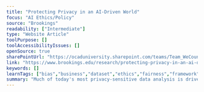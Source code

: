 ```yaml
---
title: "Protecting Privacy in an AI-Driven World"
focus: "AI Ethics/Policy"
source: "Brookings"
readability: ["Intermediate"]
type: "Website Article"
toolPurpose: []
toolAccessibilityIssues: []
openSource: true
sharePointUrl: "https://ocaduniversity.sharepoint.com/teams/Team_WeCount/Shared%20Documents/Resources%20and%20Tools/Literature%20(curated)/Protecting%20privacy%20in%20an%20AI-driven%20world.pdf"
link: "https://www.brookings.edu/research/protecting-privacy-in-an-ai-driven-world/"
keywords: []
learnTags: ["bias","business","dataset","ethics","fairness","framework","government"]
summary: "Much of today's most privacy-sensitive data analysis is driven by machine learning and algorithmic decision making. As artificial intelligence evolves and the analysis of personal information reaches new levels of power and speed, AI's ability to use personal information in ways that can intrude on privacy interests is magnified. "
---
```


